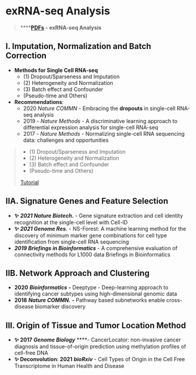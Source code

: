 # exRNA-seq Analysis

> \*\*\*\*[**PDFs**](https://cloud.tsinghua.edu.cn/d/f72ee6992a1e4ec78044/?p=%2FexRNA-seq%20Analysis&mode=list) **- exRNA-seq Analysis**

## I. Imputation, Normalization and Batch Correction

* **Methods for Single Cell RNA-seq** 
  * \(1\) Dropout/Sparseness and Imputation
  * \(2\) Heterogeneity and Normalization
  * \(3\) Batch effect and Confounder
  * \(Pseudo-time and Others\)
* **Recommendations**:
  * 2020 _Nature COMMN_ - Embracing the **dropouts** in single-cell RNA-seq analysis
  * 2019 - _Nature Methods_ - A discriminative learning approach to differential expression analysis for single-cell RNA-seq
  * 2017 - _Nature Methods_ - Normalizing single-cell RNA sequencing data: challenges and opportunities

> * \(1\) Dropout/Sparseness and Imputation
> * \(2\) Heterogeneity and Normalization
> * \(3\) Batch effect and Confounder
> * \(Pseudo-time and Others\)
>
> [Tutorial](https://lulab1.gitbook.io/training/part-iii.-case-studies/case-study-1.exrna-seq/1.4.normalization-issues)

## IIA.  Signature Genes and Feature Selection

* **✨** _**2021 Nature Biotech.**_ - Gene signature extraction and cell identity recognition at the single-cell level with Cell-ID
* **✨** _**2021 Genome Res.**_ - NS-Forest: A machine learning method for the discovery of minimum marker gene combinations for cell type identification from single-cell RNA sequencing
* _**2019 Briefings in Bioinformatics**_ - A comprehensive evaluation of connectivity methods for L1000 data Briefings in Bioinformatics

## IIB. Network Approach and Clustering

* **2020** _**Bioinformatics**_ **-** Deeptype - Deep-learning approach to identifying cancer subtypes using high-dimensional genomic data
* **2018** _**Nature COMMN.**_ **-** Pathway based subnetworks enable cross-disease biomarker discovery

## III. Origin of Tissue and Tumor Location Method

* **✨ 2017** _**Genome Biology**_ ****- CancerLocator: non-invasive cancer diagnosis and tissue-of-origin prediction using methylation profiles of cell-free DNA
* **✨ Deconvolution**: **2021** _**bioRxiv**_ - Cell Types of Origin in the Cell Free Transcriptome in Human Health and Disease







